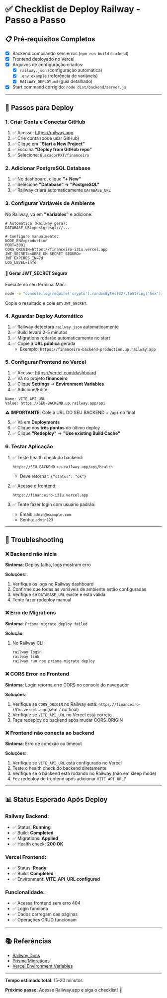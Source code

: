 # ✅ Checklist de Deploy Railway - Passo a Passo

## 📋 Pré-requisitos Completos

- [x] Backend compilando sem erros (`npm run build:backend`)
- [x] Frontend deployado no Vercel
- [x] Arquivos de configuração criados:
  - [x] `railway.json` (configuração automática)
  - [x] `.env.example` (referência de variáveis)
  - [x] `RAILWAY_DEPLOY.md` (guia detalhado)
- [x] Start command corrigido: `node dist/backend/server.js`

---

## 🚀 Passos para Deploy

### 1. Criar Conta e Conectar GitHub

1. ✅ Acesse: https://railway.app
2. ✅ Crie conta (pode usar GitHub)
3. ✅ Clique em **"Start a New Project"**
4. ✅ Escolha **"Deploy from GitHub repo"**
5. ✅ Selecione: `BuscadorPXT/financeiro`

### 2. Adicionar PostgreSQL Database

1. ✅ No dashboard, clique **"+ New"**
2. ✅ Selecione **"Database" → "PostgreSQL"**
3. ✅ Railway criará automaticamente `DATABASE_URL`

### 3. Configurar Variáveis de Ambiente

No Railway, vá em **"Variables"** e adicione:

```env
# Automática (Railway gera):
DATABASE_URL=postgresql://...

# Configure manualmente:
NODE_ENV=production
PORT=3001
CORS_ORIGIN=https://financeiro-i31u.vercel.app
JWT_SECRET=<GERE UM SECRET SEGURO>
JWT_EXPIRES_IN=7d
LOG_LEVEL=info
```

#### 🔐 Gerar JWT_SECRET Seguro

Execute no seu terminal Mac:
```bash
node -e "console.log(require('crypto').randomBytes(32).toString('hex'))"
```

Copie o resultado e cole em `JWT_SECRET`.

### 4. Aguardar Deploy Automático

1. ✅ Railway detectará `railway.json` automaticamente
2. ✅ Build levará 2-5 minutos
3. ✅ Migrations rodarão automaticamente no start
4. ✅ Copie a **URL pública** gerada
   - Exemplo: `https://financeiro-backend-production.up.railway.app`

### 5. Configurar Frontend no Vercel

1. ✅ Acesse: https://vercel.com/dashboard
2. ✅ Vá no projeto **financeiro**
3. ✅ Clique **Settings** → **Environment Variables**
4. ✅ Adicione/Edite:

```
Name: VITE_API_URL
Value: https://SEU-BACKEND.up.railway.app/api
```

**⚠️ IMPORTANTE**: Cole a URL DO SEU BACKEND + `/api` no final

5. ✅ Vá em **Deployments**
6. ✅ Clique nos **três pontos** do último deploy
7. ✅ Clique **"Redeploy"** → **"Use existing Build Cache"**

### 6. Testar Aplicação

1. ✅ Teste health check do backend:
   ```
   https://SEU-BACKEND.up.railway.app/api/health
   ```
   - Deve retornar: `{"status": "ok"}`

2. ✅ Acesse o frontend:
   ```
   https://financeiro-i31u.vercel.app
   ```

3. ✅ Tente fazer login com usuário padrão:
   - Email: `admin@example.com`
   - Senha: `admin123`

---

## 🐛 Troubleshooting

### ❌ Backend não inicia

**Sintoma**: Deploy falha, logs mostram erro

**Soluções**:
1. Verifique os logs no Railway dashboard
2. Confirme que todas as variáveis de ambiente estão configuradas
3. Verifique se `DATABASE_URL` existe e está válida
4. Tente fazer redeploy manual

### ❌ Erro de Migrations

**Sintoma**: `Prisma migrate deploy failed`

**Solução**:
1. No Railway CLI:
   ```bash
   railway login
   railway link
   railway run npx prisma migrate deploy
   ```

### ❌ CORS Error no Frontend

**Sintoma**: Login retorna erro CORS no console do navegador

**Soluções**:
1. Verifique se `CORS_ORIGIN` no Railway está: `https://financeiro-i31u.vercel.app` (sem `/` no final)
2. Verifique se `VITE_API_URL` no Vercel está correto
3. Faça redeploy do backend após mudar CORS_ORIGIN

### ❌ Frontend não conecta ao backend

**Sintoma**: Erro de conexão ou timeout

**Soluções**:
1. Verifique se `VITE_API_URL` está configurado no Vercel
2. Teste o health check do backend diretamente
3. Verifique se o backend está rodando no Railway (não em sleep mode)
4. Fez redeploy do frontend após adicionar `VITE_API_URL`?

---

## 📊 Status Esperado Após Deploy

### Railway Backend:
- ✅ Status: **Running**
- ✅ Build: **Completed**
- ✅ Migrations: **Applied**
- ✅ Health check: **200 OK**

### Vercel Frontend:
- ✅ Status: **Ready**
- ✅ Build: **Completed**
- ✅ Environment: **VITE_API_URL configured**

### Funcionalidade:
- ✅ Acessa frontend sem erro 404
- ✅ Login funciona
- ✅ Dados carregam das páginas
- ✅ Operações CRUD funcionam

---

## 📚 Referências

- [Railway Docs](https://docs.railway.app/)
- [Prisma Migrations](https://www.prisma.io/docs/concepts/components/prisma-migrate)
- [Vercel Environment Variables](https://vercel.com/docs/concepts/projects/environment-variables)

---

**Tempo estimado total**: 15-20 minutos

**Próximo passo**: Acesse Railway.app e siga o checklist! 🚀
